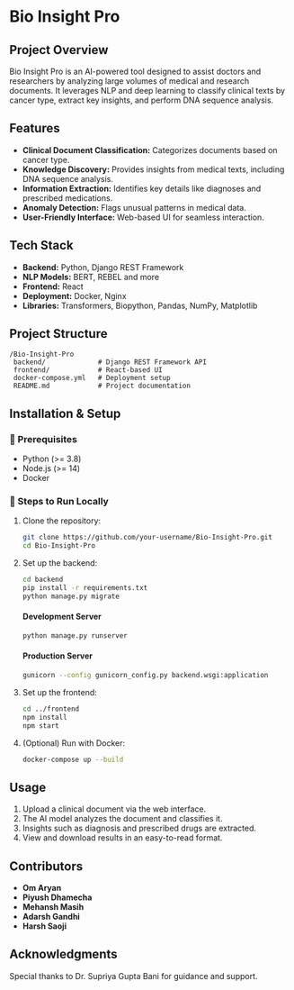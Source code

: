 # Bio Insight Pro  

##  Project Overview  
Bio Insight Pro is an AI-powered tool designed to assist doctors and researchers by analyzing large volumes of medical and research documents. It leverages NLP and deep learning to classify clinical texts by cancer type, extract key insights, and perform DNA sequence analysis.  

##  Features  
- **Clinical Document Classification:** Categorizes documents based on cancer type.  
- **Knowledge Discovery:** Provides insights from medical texts, including DNA sequence analysis.  
- **Information Extraction:** Identifies key details like diagnoses and prescribed medications.  
- **Anomaly Detection:** Flags unusual patterns in medical data.  
- **User-Friendly Interface:** Web-based UI for seamless interaction.  

##  Tech Stack  
- **Backend:** Python, Django REST Framework  
- **NLP Models:** BERT, REBEL and more
- **Frontend:** React  
- **Deployment:** Docker, Nginx  
- **Libraries:** Transformers, Biopython, Pandas, NumPy, Matplotlib  

##  Project Structure  
```
/Bio-Insight-Pro
 backend/             # Django REST Framework API  
 frontend/            # React-based UI  
 docker-compose.yml   # Deployment setup  
 README.md            # Project documentation  
```

##  Installation & Setup  
### 🔹 Prerequisites  
- Python (>= 3.8)  
- Node.js (>= 14)  
- Docker  

### 🔹 Steps to Run Locally  
1. Clone the repository:  
   ```bash
   git clone https://github.com/your-username/Bio-Insight-Pro.git
   cd Bio-Insight-Pro
   ```
2. Set up the backend:  
   ```bash
   cd backend
   pip install -r requirements.txt
   python manage.py migrate
   ```
   #### Development Server
   ```bash
   python manage.py runserver
   ```
   #### Production Server
   ```bash
   gunicorn --config gunicorn_config.py backend.wsgi:application
   ```
3. Set up the frontend:  
   ```bash
   cd ../frontend
   npm install
   npm start
   ```
4. (Optional) Run with Docker:  
   ```bash
   docker-compose up --build
   ```

## Usage  
1. Upload a clinical document via the web interface.  
2. The AI model analyzes the document and classifies it.  
3. Insights such as diagnosis and prescribed drugs are extracted.  
4. View and download results in an easy-to-read format.  

##  Contributors  
- **Om Aryan**  
- **Piyush Dhamecha**  
- **Mehansh Masih**  
- **Adarsh Gandhi**  
- **Harsh Saoji**  

##  Acknowledgments  
Special thanks to Dr. Supriya Gupta Bani for guidance and support.